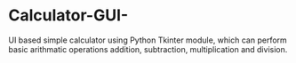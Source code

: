 # Calculator-GUI-
UI based simple calculator using Python Tkinter module, which can perform basic arithmatic operations addition, subtraction, multiplication and division.
